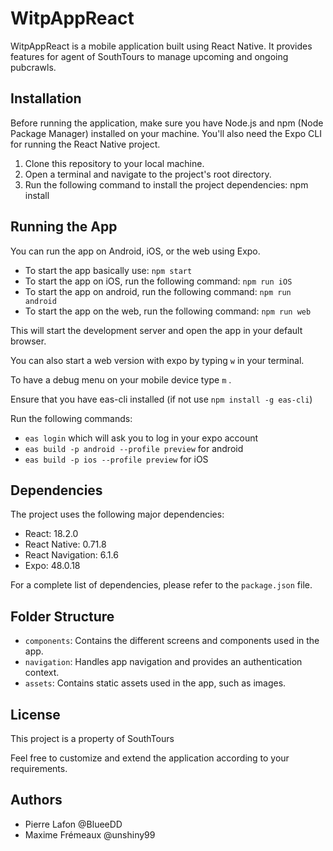 # WitpAppReact

WitpAppReact is a mobile application built using React Native. It provides features for agent of SouthTours to manage upcoming and ongoing pubcrawls.

## Installation

Before running the application, make sure you have Node.js and npm (Node Package Manager) installed on your machine. You'll also need the Expo CLI for running the React Native project.

1. Clone this repository to your local machine.
2. Open a terminal and navigate to the project's root directory.
3. Run the following command to install the project dependencies: npm install

## Running the App

You can run the app on Android, iOS, or the web using Expo.

- To start the app basically use: `npm start`
- To start the app on iOS, run the following command: `npm run iOS`
- To start the app on android, run the following command: `npm run android`
- To start the app on the web, run the following command: `npm run web`

This will start the development server and open the app in your default browser.

You can also start a web version with expo by typing `w` in your terminal.

To have a debug menu on your mobile device type `m` .



Ensure that you have eas-cli installed (if not use `npm install -g eas-cli`)

Run the following commands:

- `eas login` which will ask you to log in your expo account
- `eas build -p android --profile preview` for android
- `eas build -p ios --profile preview` for iOS

## Dependencies

The project uses the following major dependencies:

- React: 18.2.0
- React Native: 0.71.8
- React Navigation: 6.1.6
- Expo: 48.0.18

For a complete list of dependencies, please refer to the `package.json` file.

## Folder Structure

- `components`: Contains the different screens and components used in the app.
- `navigation`: Handles app navigation and provides an authentication context.
- `assets`: Contains static assets used in the app, such as images.

## License

This project is a property of SouthTours

Feel free to customize and extend the application according to your requirements.

## Authors

- Pierre Lafon @BlueeDD
- Maxime Frémeaux @unshiny99
